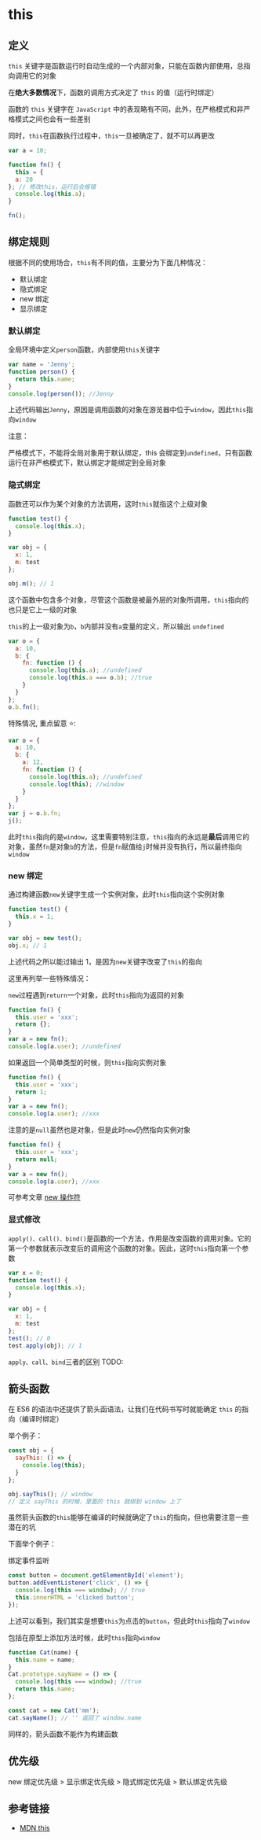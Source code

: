 # this

## 定义

`this` 关键字是函数运行时自动生成的一个内部对象，只能在函数内部使用，总指向调用它的对象

在**绝大多数情况**下，函数的调用方式决定了 `this` 的值（运行时绑定）

函数的 `this` 关键字在 `JavaScript` 中的表现略有不同，此外，在严格模式和非严格模式之间也会有一些差别

同时，`this`在函数执行过程中，`this`一旦被确定了，就不可以再更改

```js
var a = 10;

function fn() {
  this = {
  a: 20
}; // 修改this，运行后会报错
  console.log(this.a);
}

fn();
```

## 绑定规则

根据不同的使用场合，`this`有不同的值，主要分为下面几种情况：

- 默认绑定
- 隐式绑定
- new 绑定
- 显示绑定

### 默认绑定

全局环境中定义`person`函数，内部使用`this`关键字

```js
var name = 'Jenny';
function person() {
  return this.name;
}
console.log(person()); //Jenny
```

上述代码输出`Jenny`，原因是调用函数的对象在游览器中位于`window`，因此`this`指向`window`

注意：

严格模式下，不能将全局对象用于默认绑定，this 会绑定到`undefined`，只有函数运行在非严格模式下，默认绑定才能绑定到全局对象

### 隐式绑定

函数还可以作为某个对象的方法调用，这时`this`就指这个上级对象

```js
function test() {
  console.log(this.x);
}

var obj = {
  x: 1,
  m: test
};

obj.m(); // 1
```

这个函数中包含多个对象，尽管这个函数是被最外层的对象所调用，`this`指向的也只是它上一级的对象

`this`的上一级对象为`b`，`b`内部并没有`a`变量的定义，所以输出 `undefined`

```js
var o = {
  a: 10,
  b: {
    fn: function () {
      console.log(this.a); //undefined
      console.log(this.a === o.b); //true
    }
  }
};
o.b.fn();
```

特殊情况, 重点留意 ⭐:

```js
var o = {
  a: 10,
  b: {
    a: 12,
    fn: function () {
      console.log(this.a); //undefined
      console.log(this); //window
    }
  }
};
var j = o.b.fn;
j();
```

此时`this`指向的是`window`，这里需要特别注意，`this`指向的永远是**最后**调用它的对象，虽然`fn`是对象`b`的方法，但是`fn`赋值给`j`时候并没有执行，所以最终指向`window`

### new 绑定

通过构建函数`new`关键字生成一个实例对象，此时`this`指向这个实例对象

```js
function test() {
  this.x = 1;
}

var obj = new test();
obj.x; // 1
```

上述代码之所以能过输出 1，是因为`new`关键字改变了`this`的指向

这里再列举一些特殊情况：

`new`过程遇到`return`一个对象，此时`this`指向为返回的对象

```js
function fn() {
  this.user = 'xxx';
  return {};
}
var a = new fn();
console.log(a.user); //undefined
```

如果返回一个简单类型的时候，则`this`指向实例对象

```js
function fn() {
  this.user = 'xxx';
  return 1;
}
var a = new fn();
console.log(a.user); //xxx
```

注意的是`null`虽然也是对象，但是此时`new`仍然指向实例对象

```js
function fn() {
  this.user = 'xxx';
  return null;
}
var a = new fn();
console.log(a.user); //xxx
```

可参考文章 [new 操作符](./new.md)

### 显式修改

`apply()、call()、bind()`是函数的一个方法，作用是改变函数的调用对象。它的第一个参数就表示改变后的调用这个函数的对象。因此，这时`this`指向第一个参数

```js
var x = 0;
function test() {
  console.log(this.x);
}

var obj = {
  x: 1,
  m: test
};
test(); // 0
test.apply(obj); // 1
```

`apply、call、bind`三者的区别 TODO:

## 箭头函数

在 ES6 的语法中还提供了箭头函语法，让我们在代码书写时就能确定 `this` 的指向（编译时绑定）

举个例子：

```js
const obj = {
  sayThis: () => {
    console.log(this);
  }
};

obj.sayThis(); // window
// 定义 sayThis 的时候，里面的 this 就绑到 window 上了
```

虽然箭头函数的`this`能够在编译的时候就确定了`this`的指向，但也需要注意一些潜在的坑

下面举个例子：

绑定事件监听

```js
const button = document.getElementById('element');
button.addEventListener('click', () => {
  console.log(this === window); // true
  this.innerHTML = 'clicked button';
});
```

上述可以看到，我们其实是想要`this`为点击的`button`，但此时`this`指向了`window`

包括在原型上添加方法时候，此时`this`指向`window`

```js
function Cat(name) {
  this.name = name;
}
Cat.prototype.sayName = () => {
  console.log(this === window); //true
  return this.name;
};

const cat = new Cat('mm');
cat.sayName(); // '' 返回了 window.name
```

同样的，箭头函数不能作为构建函数

## 优先级

new 绑定优先级 > 显示绑定优先级 > 隐式绑定优先级 > 默认绑定优先级

## 参考链接

- [MDN this](https://developer.mozilla.org/zh-CN/docs/Web/JavaScript/Reference/Operators/this)

